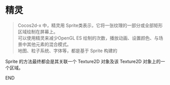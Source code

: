 # 精灵

> Cocos2d-x 中，精灵用 Sprite类表示，它将一张纹理的一部分或全部矩形区域绘制在屏幕上。<br />
> 可以使用精灵来减少OpenGL ES 绘制的次数，播放动画、设置颜色、与场景中其他元素的混合模式。<br />
> 地图、粒子系统、字体等，都是基于 Sprite 构建的

Sprite 的方法最终都会是其关联一个 Texture2D 对象及该 Texture2D 对象上的一个区域。<br />





























END